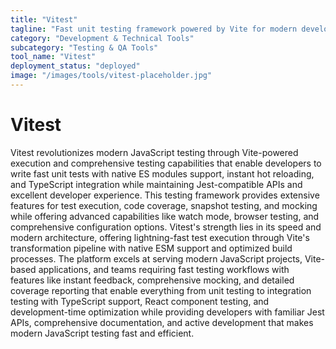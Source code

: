 ```yaml
---
title: "Vitest"
tagline: "Fast unit testing framework powered by Vite for modern development"
category: "Development & Technical Tools"
subcategory: "Testing & QA Tools"
tool_name: "Vitest"
deployment_status: "deployed"
image: "/images/tools/vitest-placeholder.jpg"
---
```


# Vitest

Vitest revolutionizes modern JavaScript testing through Vite-powered execution and comprehensive testing capabilities that enable developers to write fast unit tests with native ES modules support, instant hot reloading, and TypeScript integration while maintaining Jest-compatible APIs and excellent developer experience. This testing framework provides extensive features for test execution, code coverage, snapshot testing, and mocking while offering advanced capabilities like watch mode, browser testing, and comprehensive configuration options. Vitest's strength lies in its speed and modern architecture, offering lightning-fast test execution through Vite's transformation pipeline with native ESM support and optimized build processes. The platform excels at serving modern JavaScript projects, Vite-based applications, and teams requiring fast testing workflows with features like instant feedback, comprehensive mocking, and detailed coverage reporting that enable everything from unit testing to integration testing with TypeScript support, React component testing, and development-time optimization while providing developers with familiar Jest APIs, comprehensive documentation, and active development that makes modern JavaScript testing fast and efficient.